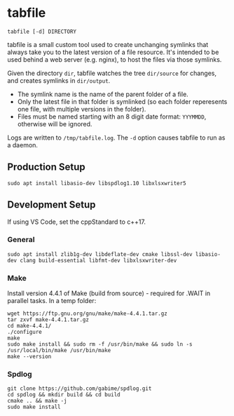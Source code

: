 # tabfile

```
tabfile [-d] DIRECTORY
```

tabfile is a small custom tool used to create unchanging symlinks that always take you to the latest version of a file resource. It's intended to be used behind a web server (e.g. nginx), to host the files via those symlinks.

Given the directory ```dir```, tabfile watches the tree ```dir/source``` for changes, and creates symlinks in ```dir/output```.

- The symlink name is the name of the parent folder of a file.
- Only the latest file in that folder is symlinked (so each folder reperesents one file, with multiple versions in the folder).
- Files must be named starting with an 8 digit date format: ```YYYMMDD```, otherwise will be ignored.

Logs are written to ```/tmp/tabfile.log```. The ```-d``` option causes tabfile to run as a daemon.



## Production Setup
```
sudo apt install libasio-dev libspdlog1.10 libxlsxwriter5
```


## Development Setup

If using VS Code, set the cppStandard to c++17.

### General

```
sudo apt install zlib1g-dev libdeflate-dev cmake libssl-dev libasio-dev clang build-essential libfmt-dev libxlsxwriter-dev
```

### Make

Install version 4.4.1 of Make (build from source) - required for .WAIT in parallel tasks. In a temp folder:
```
wget https://ftp.gnu.org/gnu/make/make-4.4.1.tar.gz
tar zxvf make-4.4.1.tar.gz
cd make-4.4.1/
./configure
make
sudo make install && sudo rm -f /usr/bin/make && sudo ln -s /usr/local/bin/make /usr/bin/make
make --version
```

### Spdlog
```
git clone https://github.com/gabime/spdlog.git
cd spdlog && mkdir build && cd build
cmake .. && make -j
sudo make install
```


